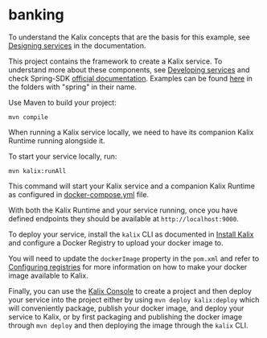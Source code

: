 # banking


To understand the Kalix concepts that are the basis for this example, see [Designing services](https://docs.kalix.io/java/development-process.html) in the documentation.


This project contains the framework to create a Kalix service. To understand more about these components, see [Developing services](https://docs.kalix.io/services/) and check Spring-SDK [official documentation](https://docs.kalix.io/spring/index.html). Examples can be found [here](https://github.com/lightbend/kalix-jvm-sdk/tree/main/samples) in the folders with "spring" in their name.


Use Maven to build your project:

```shell
mvn compile
```


When running a Kalix service locally, we need to have its companion Kalix Runtime running alongside it.

To start your service locally, run:

```shell
mvn kalix:runAll
```

This command will start your Kalix service and a companion Kalix Runtime as configured in [docker-compose.yml](./docker-compose.yml) file.

With both the Kalix Runtime and your service running, once you have defined endpoints they should be available at `http://localhost:9000`.


To deploy your service, install the `kalix` CLI as documented in
[Install Kalix](https://docs.kalix.io/kalix/install-kalix.html)
and configure a Docker Registry to upload your docker image to.

You will need to update the `dockerImage` property in the `pom.xml` and refer to
[Configuring registries](https://docs.kalix.io/projects/container-registries.html)
for more information on how to make your docker image available to Kalix.

Finally, you can use the [Kalix Console](https://console.kalix.io)
to create a project and then deploy your service into the project either by using `mvn deploy kalix:deploy` which
will conveniently package, publish your docker image, and deploy your service to Kalix, or by first packaging and
publishing the docker image through `mvn deploy` and then deploying the image
through the `kalix` CLI.
